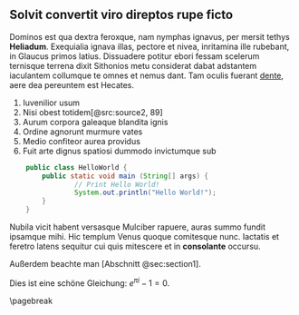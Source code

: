 ## Solvit convertit viro direptos rupe ficto

Dominos est qua dextra feroxque, nam nymphas ignavus, per mersit tethys
**Heliadum**. Exequialia ignava illas, pectore et nivea, inritamina ille
rubebant, in Glaucus primos latius. Dissuadere potitur ebori fessam scelerum
ternisque terrena dixit Sithonios metu considerat dabat adstantem iaculantem
collumque te omnes et nemus dant. Tam oculis fuerant
[dente](http://montis-et.org/), aere dea pereuntem est Hecates.

1. Iuvenilior usum
2. Nisi obest totidem[@src:source2, 89]
3. Aurum corpora galeaque blandita ignis
4. Ordine agnorunt murmure vates
5. Medio confiteor aurea providus
6. Fuit arte dignus spatiosi dummodo invictumque sub

```java
    public class HelloWorld {
        public static void main (String[] args) {
                // Print Hello World!
                System.out.println("Hello World!");
        }
    }
```

Nubila vicit habent versasque Mulciber rapuere, auras summo fundit ipsamque
mihi. Hic templum Venus quoque comitesque nunc. Iactatis et feretro latens
sequitur cui quis mitescere et in **consolante** occursu.

Außerdem beachte man [Abschnitt @sec:section1].

Dies ist eine schöne Gleichung: $e^{\pi i} - 1 = 0$.

\pagebreak